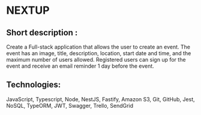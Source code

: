 # NEXTUP

## Short description :
Create a Full-stack application that allows the user to create an event. The event has an image, title, description, location, start date and time, and the maximum number of users allowed. Registered users can sign up for the event and receive an email reminder 1 day before the event.

## Technologies:
JavaScript, Typescript, Node, NestJS, Fastify, Amazon S3, Git, GitHub, Jest, NoSQL, TypeORM, JWT, Swagger, Trello, SendGrid

